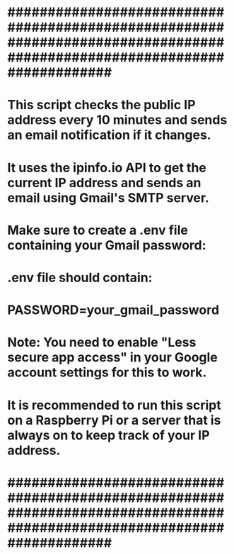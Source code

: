 # ######################################################################################################################### #
# This script checks the public IP address every 10 minutes and sends an email notification if it changes.
# It uses the ipinfo.io API to get the current IP address and sends an email using Gmail's SMTP server.
#
# Make sure to create a .env file containing your Gmail password:
# .env file should contain:
# PASSWORD=your_gmail_password
#
# Note: You need to enable "Less secure app access" in your Google account settings for this to work.
# It is recommended to run this script on a Raspberry Pi or a server that is always on to keep track of your IP address.
# ######################################################################################################################### #
